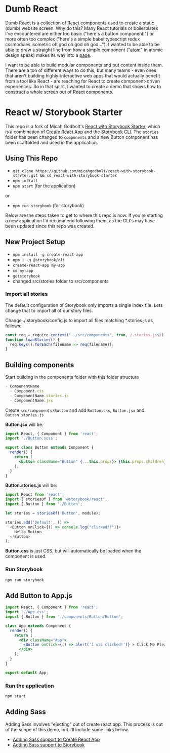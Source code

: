 # Dumb React
Dumb React is a collection of [React](https://reactjs.org/) components used to create a static (dumb) website screen. Why do this? Many React tutorials or boilerplates I've encountered are either too basic ("here's a button component!") or more often too complex ("here's a simple babel typescript redux cssmodules isometric oh god oh god oh god..."). I wanted to be able to be able to draw a straight line from how a simple component ("[atom](http://atomicdesign.bradfrost.com/chapter-2/#atoms)" in atomic design speak) makes its way into a [page](http://atomicdesign.bradfrost.com/chapter-2/#pages).

I want to be able to build modular components and put content inside them. There are a ton of different ways to do this, but many teams - even ones that aren't building highly-interactive web apps that would actually benefit from a tool like React - are reaching for React to create component-driven experiences. So in that spirit, I wanted to create a demo that shows how to construct a whole screen out of React components.

# React w/ Storybook Starter
This repo is a fork of Micah Godbolt's [React with Storybook Starter](https://github.com/micahgodbolt/react-with-storybook-starter), which is a combination of [Create React App](https://github.com/facebook/create-react-app) and the [Storybook CLI](https://github.com/storybooks/storybook#getting-started). The `stories` folder has been changed to `components` and a new Button component has been scaffolded and used in the application.

## Using This Repo

- `git clone https://github.com/micahgodbolt/react-with-storybook-starter.git && cd react-with-storybook-starter`
- `npm install`
- `npm start` (for the application)

or

- `npm run storybook` (for storybook)


Below are the steps taken to get to where this repo is now. If you're starting a new application I'd recommend following them, as the CLI's may have been updated since this repo was created.

## New Project Setup

- `npm install -g create-react-app`
- `npm i -g @storybook/cli`
- `create-react-app my-app`
- `cd my-app`
- `getstorybook`
- changed src/stories folder to src/components

### Import all stories

The default configuration of Storybook only imports a single index file. Lets change that to import all of our story files.

Change ./.storybook/config.js to import all files matching *.stories.js as follows:

```js
const req = require.context("../src/components", true, /.stories.js$/);
function loadStories() {
  req.keys().forEach(filename => req(filename));
}
```

## Building components

Start building in the components folder with this folder structure

```js
- ComponentName
  - Component.css
  - ComponentName.stories.js
  - ComponentName.jsx
```

Create `src/components/Button` and add `Button.css`, `Button.jsx` and `Button.stories.js`

__Button.jsx__ will be:

```jsx
import React, { Component } from 'react';
import './Button.scss';

export class Button extends Component {
  render() {
    return (
      <button className="Button" {...this.props}> {this.props.children} </button>
    );
  }
}
```

__Button.stories.js__ will be:

```js
import React from 'react';
import { storiesOf } from '@storybook/react';
import { Button } from './Button';

let stories = storiesOf('Button', module);

stories.add('Default', () =>
  <Button onClick={() => console.log("clicked!!")}>
    Hello Button
  </Button>
);

```

__Button.css__ is just CSS, but will automatically be loaded when the component is used.

### Run Storybook

```bash
npm run storybook
```

## Add Button to App.js

```jsx
import React, { Component } from 'react';
import './App.css';
import { Button } from './components/Button/Button';

class App extends Component {
  render() {
    return (
      <div className="App">
        <Button onClick={() => alert('i was clicked!')} > Click Me Please </Button>
      </div>
    );
  }
}

export default App;
```

### Run the application 

```bash
npm start
```

## Adding Sass

Adding Sass involves "ejecting" out of create react app. This process is out of the scope of this demo, but I'll include some links below.

- [Adding Sass support to Create React App](https://medium.com/front-end-hacking/how-to-add-sass-or-scss-to-create-react-app-c303dae4b5bc)
- [Adding Sass support to Storybook](https://storybook.js.org/configurations/custom-webpack-config/)